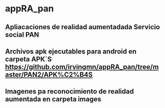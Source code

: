 # appRA_pan

## Apliacaciones de realidad aumentadada Servicio social PAN 
## Archivos apk ejecutables para android en carpeta APK´S  https://github.com/irvingmn/appRA_pan/tree/master/PAN2/APK%C2%B4S
## Imagenes pa reconocimiento de realidad aumentada en carpeta images 
